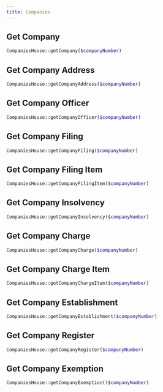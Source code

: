 ```yaml
---
title: Companies
---
```


## Get Company
```php
CompaniesHouse::getCompany($companyNumber)
```

## Get Company Address
```php
CompaniesHouse::getCompanyAddress($companyNumber)
```

## Get Company Officer
```php
CompaniesHouse::getCompanyOfficer($companyNumber)
```

## Get Company Filing
```php
CompaniesHouse::getCompanyFiling($companyNumber)
```

## Get Company Filing Item
```php
CompaniesHouse::getCompanyFilingItem($companyNumber)
```

## Get Company Insolvency
```php
CompaniesHouse::getCompanyInsolvency($companyNumber)
```

## Get Company Charge
```php
CompaniesHouse::getCompanyCharge($companyNumber)
```

## Get Company Charge Item
```php
CompaniesHouse::getCompanyChargeItem($companyNumber)
```

## Get Company Establishment
```php
CompaniesHouse::getCompanyEstablishment($companyNumber)
```

## Get Company Register
```php
CompaniesHouse::getCompanyRegister($companyNumber)
```

## Get Company Exemption
```php
CompaniesHouse::getCompanyExemption(($companyNumber)
```
